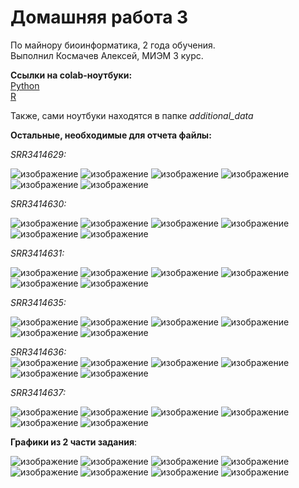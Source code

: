 # Домашняя работа 3
По майнору биоинформатика, 2 года обучения.  
Выполнил Космачев Алексей, МИЭМ 3 курс.

**Ссылки на colab-ноутбуки:**  
[Python](https://colab.research.google.com/drive/1GNSiG-8np66l4LTJvNabbsYt6RMoJhLV?usp=sharing)  
[R](https://colab.research.google.com/drive/17QN110xW5Eg6bcgVkyvHSNQmWvovWtVl?usp=sharing)  

Также, сами ноутбуки находятся в папке *additional_data*  

**Остальные, необходимые для отчета файлы:**  

*SRR3414629:*  

![изображение](https://user-images.githubusercontent.com/65551462/144657309-905cc6e7-6111-4d16-9527-12b06fabbde0.png)
![изображение](https://user-images.githubusercontent.com/65551462/144657136-c0869993-e140-4db3-8262-b8de938e3ebc.png)
![изображение](https://user-images.githubusercontent.com/65551462/144657501-39dbd0e2-86d1-43ee-b3bc-97cb6cac2b5e.png)
![изображение](https://user-images.githubusercontent.com/65551462/144658560-46ccada9-6509-47ea-b033-6efb46f69645.png)
![изображение](https://user-images.githubusercontent.com/65551462/144658711-e3b4a03a-6035-4e3e-812a-bac208cac372.png)
![изображение](https://user-images.githubusercontent.com/65551462/144658988-3a968471-a79e-44cc-a8fb-7376fae0e981.png)

*SRR3414630:*  

![изображение](https://user-images.githubusercontent.com/65551462/144657761-30203a73-366e-418b-88c2-426f8b9aaf31.png)
![изображение](https://user-images.githubusercontent.com/65551462/144657787-2ad75eb2-b9d8-4632-95b1-6769f54d87ad.png)
![изображение](https://user-images.githubusercontent.com/65551462/144657808-91d4a090-df63-4f0c-b724-bf6b02a7785c.png)
![изображение](https://user-images.githubusercontent.com/65551462/144658590-4c6e11ef-a0d9-44a0-8d90-6dbcaf858b51.png)
![изображение](https://user-images.githubusercontent.com/65551462/144658738-ae4c406d-abed-464d-99be-fa8523eced8f.png)
![изображение](https://user-images.githubusercontent.com/65551462/144659013-8f905d23-96c1-4b19-ac42-5df7f7ea6f84.png)

*SRR3414631:*  

![изображение](https://user-images.githubusercontent.com/65551462/144657920-7bcb64b9-924d-4b28-a1ed-e15796bcdf44.png)
![изображение](https://user-images.githubusercontent.com/65551462/144657954-edf32ed0-b7db-4047-ba0a-05176f8e1f72.png)
![изображение](https://user-images.githubusercontent.com/65551462/144657979-ee3186f5-dc3f-4a82-9886-9932d1bc793d.png)
![изображение](https://user-images.githubusercontent.com/65551462/144658618-add0e081-91c5-4450-b3a5-c16110675aca.png)
![изображение](https://user-images.githubusercontent.com/65551462/144658763-32246082-9eef-404e-8b5b-eb91a46828be.png)
![изображение](https://user-images.githubusercontent.com/65551462/144659040-f856b464-f2e9-4c5a-b249-dfe0a845cc2e.png)

*SRR3414635:*  

![изображение](https://user-images.githubusercontent.com/65551462/144658022-8ea92b8e-7f49-4fa9-a941-4993e3df7056.png)
![изображение](https://user-images.githubusercontent.com/65551462/144658036-7192b60b-922f-4098-bd6a-e04d1b43f905.png)
![изображение](https://user-images.githubusercontent.com/65551462/144658057-9f17f2d5-3574-4899-a05a-79bcd4a26968.png)
![изображение](https://user-images.githubusercontent.com/65551462/144658628-af45cd2d-be70-4d69-b283-3da57d76ca87.png)
![изображение](https://user-images.githubusercontent.com/65551462/144658783-4cb44609-d5f0-46c0-bdb5-a4ec56dff085.png)
![изображение](https://user-images.githubusercontent.com/65551462/144659063-83fbb029-8539-4587-9650-b859c00e856d.png)

*SRR3414636:*  
![изображение](https://user-images.githubusercontent.com/65551462/144658098-bf6e855e-1ac0-4696-b41d-26a25cd8df3a.png)
![изображение](https://user-images.githubusercontent.com/65551462/144658113-df6ac32b-01f5-40bd-8eda-189300c119f1.png)
![изображение](https://user-images.githubusercontent.com/65551462/144658133-ac67189e-bb34-43f9-8cae-860dde1d5816.png)
![изображение](https://user-images.githubusercontent.com/65551462/144658445-0d8cd9fb-716b-429f-8187-d4cb5e5f0609.png)
![изображение](https://user-images.githubusercontent.com/65551462/144658691-7f584fb3-ff6e-4c4c-93c1-50b19f938cf1.png)
![изображение](https://user-images.githubusercontent.com/65551462/144658970-f7dc1c23-c24a-49a6-bb94-9af890f782b5.png)

*SRR3414637:*  

![изображение](https://user-images.githubusercontent.com/65551462/144658165-e72e8fed-5634-4788-a586-27cac43b789f.png)
![изображение](https://user-images.githubusercontent.com/65551462/144658181-2094a1aa-c108-4f86-bddf-5f81c486effd.png)
![изображение](https://user-images.githubusercontent.com/65551462/144658198-d883b3b6-b499-444b-890f-54c26c1b0092.png)
![изображение](https://user-images.githubusercontent.com/65551462/144658641-2851f192-5e33-4861-bf41-869658d05f1b.png)
![изображение](https://user-images.githubusercontent.com/65551462/144658930-e3295d29-003e-4936-ba6c-74594379e412.png)
![изображение](https://user-images.githubusercontent.com/65551462/144659082-382a113f-3211-42d9-b94e-a22fe4c14508.png)

**Графики из 2 части задания**:  

![изображение](https://user-images.githubusercontent.com/65551462/144659336-407df616-fde0-48d1-a74e-8528be550785.png)
![изображение](https://user-images.githubusercontent.com/65551462/144659355-c15aa0ad-3dc3-4f0e-a73b-9c69dbab8304.png)
![изображение](https://user-images.githubusercontent.com/65551462/144659366-f0d9ac60-94ca-4415-a440-848ff4a3655b.png)
![изображение](https://user-images.githubusercontent.com/65551462/144659383-95af9d7c-4009-4ef1-bace-3b97888df012.png)
![изображение](https://user-images.githubusercontent.com/65551462/144659405-adb88d88-b605-4147-a7e3-27be5e55916e.png)
![изображение](https://user-images.githubusercontent.com/65551462/144659415-a41393b4-3121-40d2-a2f3-1b117e63ac17.png)
![изображение](https://user-images.githubusercontent.com/65551462/144659426-50ac384c-51b9-4da7-ad14-fbb8feee7dd7.png)
![изображение](https://user-images.githubusercontent.com/65551462/144659441-6c180b9d-4203-49c6-a598-7967be2cab17.png)
